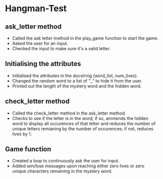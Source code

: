 # Hangman-Test
## ask_letter method
- Called the ask letter method in the play_game function to start the game.
- Asked the user for an input.
- Checked the input to make sure it's a valid letter.

## Initialising the attributes
- Initialised the attributes in the docstring (word_list, num_lives).
- Changed the random word to a list of "_" to hide it from the user.
- Printed out the length of the mystery word and the hidden word.

## check_letter method
- Called the check_letter method in the ask_letter method.
- Checks to see if the letter is in the word; if so, ammends the hidden word to display all occurences of that letter and reduces the number of unique letters remianing by the number of occurences; if not, reduces lives by 1.

## Game function
- Created a loop to continuously ask the user for input.
- Added win/lose messages upon reaching either zero lives or zero unique characters remaining in the mystery word.
